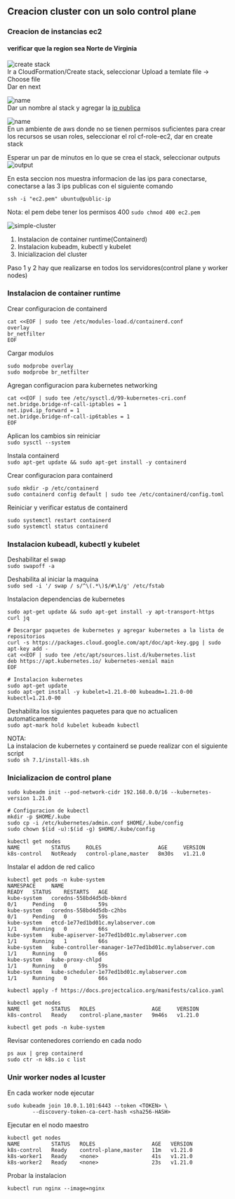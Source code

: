 ## Creacion cluster con un solo control plane  

### Creacion de instancias ec2  
#### verificar que la region sea Norte de Virginia  

![create stack](images/cloudformation-init.png)  
Ir a CloudFormation/Create stack, seleccionar Upload a temlate file -> Choose file  
Dar en next    

![name](images/name.png)  
Dar un nombre al stack y agregar la [ip publica](https://www.whatsmyip.org/)

![name](images/role.png)  
En un ambiente de aws donde no se tienen permisos suficientes para crear los recursos se usan roles, seleccionar el rol cf-role-ec2, dar en create stack  

Esperar un par de minutos en lo que se crea el stack, seleccionar outputs  
![output](images/output.png)  

En esta seccion nos muestra informacion de las ips para conectarse, conectarse a las 3 ips publicas con el siguiente comando  
```
ssh -i "ec2.pem" ubuntu@public-ip
```    
Nota: el pem debe tener los permisos 400 `sudo chmod 400 ec2.pem`  

![simple-cluster](images/kubernetes-avanzado-simple-cluster.png)  
1. Instalacion de container runtime(Containerd)  
2. Instalacion kubeadm, kubectl y kubelet  
3. Inicializacion del cluster  

Paso 1 y 2 hay que realizarse en todos los servidores(control plane y worker nodes)  

### Instalacion de container runtime  

Crear configuracion de containerd  
```
cat <<EOF | sudo tee /etc/modules-load.d/containerd.conf
overlay
br_netfilter
EOF
```    
Cargar modulos  
```
sudo modprobe overlay
sudo modprobe br_netfilter
```  
Agregan configuracion para kubernetes networking  
```
cat <<EOF | sudo tee /etc/sysctl.d/99-kubernetes-cri.conf
net.bridge.bridge-nf-call-iptables = 1
net.ipv4.ip_forward = 1
net.bridge.bridge-nf-call-ip6tables = 1
EOF
```  
Aplican los cambios sin reiniciar  
`sudo sysctl --system`  

Instala containerd  
`sudo apt-get update && sudo apt-get install -y containerd`  

Crear configuracion para containerd  
```
sudo mkdir -p /etc/containerd
sudo containerd config default | sudo tee /etc/containerd/config.toml
```  

Reiniciar y verificar estatus de containerd  
```
sudo systemctl restart containerd
sudo systemctl status containerd
```  

### Instalacion kubeadl, kubectl y kubelet  
Deshabilitar el swap  
`sudo swapoff -a`  

Deshabilita al iniciar la maquina  
`sudo sed -i '/ swap / s/^\(.*\)$/#\1/g' /etc/fstab`  

Instalacion dependencias de kubernetes  
```
sudo apt-get update && sudo apt-get install -y apt-transport-https curl jq

# Descargar paquetes de kubernetes y agregar kubernetes a la lista de repositorios  
curl -s https://packages.cloud.google.com/apt/doc/apt-key.gpg | sudo apt-key add -
cat <<EOF | sudo tee /etc/apt/sources.list.d/kubernetes.list
deb https://apt.kubernetes.io/ kubernetes-xenial main
EOF

# Instalacion kubernetes
sudo apt-get update
sudo apt-get install -y kubelet=1.21.0-00 kubeadm=1.21.0-00 kubectl=1.21.0-00
```  

Deshabilita los siguientes paquetes para que no actualicen automaticamente  
`sudo apt-mark hold kubelet kubeadm kubectl`  


NOTA:  
La instalacion de kubernetes y containerd se puede realizar con el siguiente script  
`sudo sh 7.1/install-k8s.sh`  

### Inicializacion de control plane  
```
sudo kubeadm init --pod-network-cidr 192.168.0.0/16 --kubernetes-version 1.21.0

# Configuracion de kubectl
mkdir -p $HOME/.kube
sudo cp -i /etc/kubernetes/admin.conf $HOME/.kube/config
sudo chown $(id -u):$(id -g) $HOME/.kube/config

kubectl get nodes
NAME          STATUS     ROLES                  AGE     VERSION
k8s-control   NotReady   control-plane,master   8m30s   v1.21.0
```  

Instalar el addon de red calico  
```
kubectl get pods -n kube-system
NAMESPACE     NAME                                                   READY   STATUS    RESTARTS   AGE
kube-system   coredns-558bd4d5db-bkmrd                               0/1     Pending   0          59s
kube-system   coredns-558bd4d5db-c2hbs                               0/1     Pending   0          59s
kube-system   etcd-1e77ed1bd01c.mylabserver.com                      1/1     Running   0          66s
kube-system   kube-apiserver-1e77ed1bd01c.mylabserver.com            1/1     Running   1          66s
kube-system   kube-controller-manager-1e77ed1bd01c.mylabserver.com   1/1     Running   0          66s
kube-system   kube-proxy-chlpd                                       1/1     Running   0          59s
kube-system   kube-scheduler-1e77ed1bd01c.mylabserver.com            1/1     Running   0          66s

kubectl apply -f https://docs.projectcalico.org/manifests/calico.yaml

kubectl get nodes
NAME          STATUS   ROLES                  AGE     VERSION
k8s-control   Ready    control-plane,master   9m46s   v1.21.0

kubectl get pods -n kube-system
```  
Revisar contenedores corriendo en cada nodo  
```
ps aux | grep containerd
sudo ctr -n k8s.io c list
```


### Unir worker nodes al lcuster
En cada worker node ejecutar  
```
sudo kubeadm join 10.0.1.101:6443 --token <TOKEN> \
        --discovery-token-ca-cert-hash <sha256-HASH>
```  

Ejecutar en el nodo maestro  
```
kubectl get nodes
NAME          STATUS   ROLES                  AGE   VERSION
k8s-control   Ready    control-plane,master   11m   v1.21.0
k8s-worker1   Ready    <none>                 41s   v1.21.0
k8s-worker2   Ready    <none>                 23s   v1.21.0
```
Probar la instalacion  
```
kubectl run nginx --image=nginx
```
